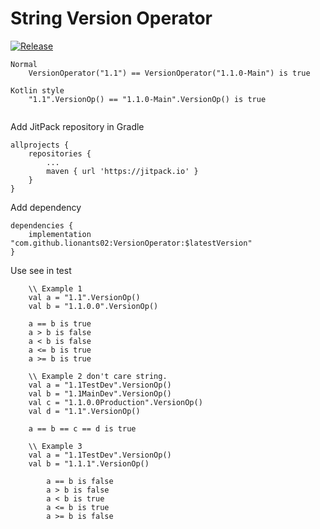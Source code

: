 # String Version Operator

[![Release](https://jitpack.io/v/lionants02/VersionOperator.svg)](https://jitpack.io/#lionants02/VersionOperator) 

```$xslt
Normal
    VersionOperator("1.1") == VersionOperator("1.1.0-Main") is true

Kotlin style
    "1.1".VersionOp() == "1.1.0-Main".VersionOp() is true
    
```

Add JitPack repository in Gradle
```
allprojects {
    repositories {
        ...
        maven { url 'https://jitpack.io' }
    }
}
```

Add dependency
```
dependencies {
    implementation "com.github.lionants02:VersionOperator:$latestVersion"
}
```

Use see in test
```
    \\ Example 1
    val a = "1.1".VersionOp()
    val b = "1.1.0.0".VersionOp()
    
    a == b is true
    a > b is false
    a < b is false
    a <= b is true
    a >= b is true

    \\ Example 2 don't care string.
    val a = "1.1TestDev".VersionOp()
    val b = "1.1MainDev".VersionOp()
    val c = "1.1.0.0Production".VersionOp()
    val d = "1.1".VersionOp()
    
    a == b == c == d is true

    \\ Example 3
    val a = "1.1TestDev".VersionOp()
    val b = "1.1.1".VersionOp()
    
        a == b is false
        a > b is false
        a < b is true
        a <= b is true
        a >= b is false
```
